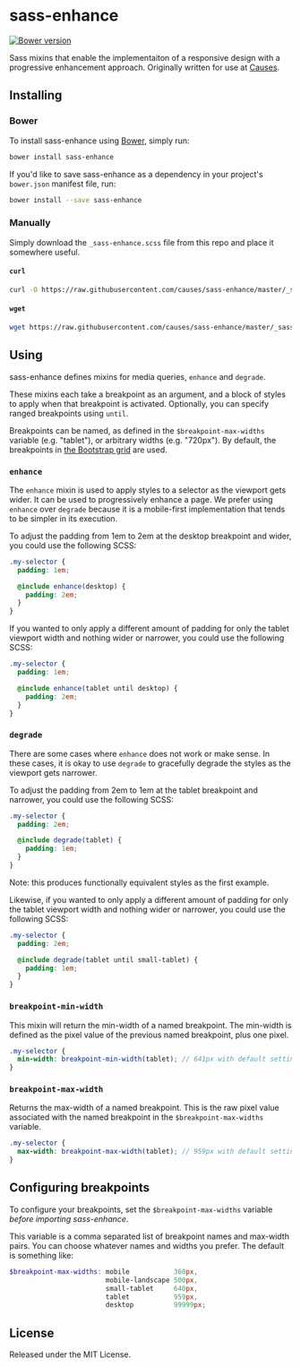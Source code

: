 # sass-enhance

[![Bower version](https://badge.fury.io/bo/sass-enhance.svg)](http://badge.fury.io/bo/sass-enhance)

Sass mixins that enable the implementaiton of a responsive design with a
progressive enhancement approach. Originally written for use at
[Causes](https://github.com/causes).

## Installing

### Bower

To install sass-enhance using [Bower](http://bower.io), simply run:

```bash
bower install sass-enhance
```

If you'd like to save sass-enhance as a dependency in your project's
`bower.json` manifest file, run:

```bash
bower install --save sass-enhance
```

### Manually

Simply download the `_sass-enhance.scss` file from this repo and place it
somewhere useful.

#### `curl`

```bash
curl -O https://raw.githubusercontent.com/causes/sass-enhance/master/_sass-enhance.scss
```

#### `wget`

```bash
wget https://raw.githubusercontent.com/causes/sass-enhance/master/_sass-enhance.scss
```

## Using

sass-enhance defines mixins for media queries, `enhance` and `degrade`.

These mixins each take a breakpoint as an argument, and a block of styles to
apply when that breakpoint is activated. Optionally, you can specify ranged
breakpoints using `until`.

Breakpoints can be named, as defined in the `$breakpoint-max-widths` variable
(e.g. "tablet"), or arbitrary widths (e.g. "720px"). By default, the
breakpoints in [the Bootstrap grid](http://getbootstrap.com/css/#grid) are used.

### `enhance`

The `enhance` mixin is used to apply styles to a selector as the viewport gets
wider. It can be used to progressively enhance a page. We prefer using
`enhance` over `degrade` because it is a mobile-first implementation that tends
to be simpler in its execution.

To adjust the padding from 1em to 2em at the desktop breakpoint and wider, you
could use the following SCSS:

```scss
.my-selector {
  padding: 1em;

  @include enhance(desktop) {
    padding: 2em;
  }
}
```

If you wanted to only apply a different amount of padding for only the tablet
viewport width and nothing wider or narrower, you could use the following SCSS:

```scss
.my-selector {
  padding: 1em;

  @include enhance(tablet until desktop) {
    padding: 2em;
  }
}
```


### `degrade`

There are some cases where `enhance` does not work or make sense. In these
cases, it is okay to use `degrade` to gracefully degrade the styles as the
viewport gets narrower.

To adjust the padding from 2em to 1em at the tablet breakpoint and narrower,
you could use the following SCSS:

```scss
.my-selector {
  padding: 2em;

  @include degrade(tablet) {
    padding: 1em;
  }
}
```

Note: this produces functionally equivalent styles as the first example.

Likewise, if you wanted to only apply a different amount of padding for only
the tablet viewport width and nothing wider or narrower, you could use the
following SCSS:

```scss
.my-selector {
  padding: 2em;

  @include degrade(tablet until small-tablet) {
    padding: 1em;
  }
}
```

### `breakpoint-min-width`

This mixin will return the min-width of a named breakpoint. The min-width is
defined as the pixel value of the previous named breakpoint, plus one pixel.

```scss
.my-selector {
  min-width: breakpoint-min-width(tablet); // 641px with default settings
}
```

### `breakpoint-max-width`

Returns the max-width of a named breakpoint. This is the raw pixel value
associated with the named breakpoint in the `$breakpoint-max-widths` variable.

```scss
.my-selector {
  max-width: breakpoint-max-width(tablet); // 959px with default settings
}
```

## Configuring breakpoints

To configure your breakpoints, set the `$breakpoint-max-widths` variable
*before importing sass-enhance*.

This variable is a comma separated list of breakpoint names and max-width
pairs. You can choose whatever names and widths you prefer. The default is
something like:

```scss
$breakpoint-max-widths: mobile           360px,
                        mobile-landscape 500px,
                        small-tablet     640px,
                        tablet           959px,
                        desktop          99999px;
```

## License

Released under the MIT License.
